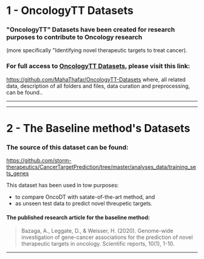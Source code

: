 # 1 - OncologyTT Datasets

### "OncologyTT" Datasets have been created for research purposes to contribute to Oncology research
(more specifically "Identifying novel therapeutic targets to treat cancer).

### For full access to [OncologyTT Datasets](https://github.com/MahaThafar/OncologyTT-Datasets), please visit this link:
https://github.com/MahaThafar/OncologyTT-Datasets
where, all related data, description of all folders and files, data curation and preprocessing, can be found.. 


----------------------------------------------------------------------
----------------------------------------------------------------------
# 2 - The Baseline method's Datasets
### The source of this dataset can be found:
https://github.com/storm-therapeutics/CancerTargetPrediction/tree/master/analyses_data/training_sets_genes

This dataset has been used in tow purposes:
* to compare OncoDT with satate-of-the-art method, and
* as unseen test data to predict novel threupetic targets.
#### The published research article for the baseline method:
> Bazaga, A., Leggate, D., & Weisser, H. (2020). Genome-wide investigation of gene-cancer associations for the prediction of novel therapeutic targets in oncology. Scientific reports, 10(1), 1-10.

---------------------------------------------------------------------

